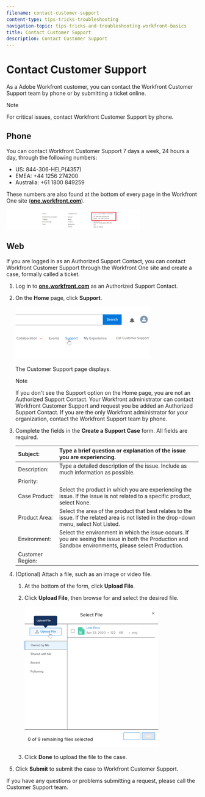 ```yaml
---
filename: contact-customer-support
content-type: tips-tricks-troubleshooting
navigation-topic: tips-tricks-and-troubleshooting-workfront-basics
title: Contact Customer Support
description: Contact Customer Support
---
```


# Contact Customer Support

<!--
<p data-mc-conditions="QuicksilverOrClassic.Draft mode">(NOTE: ** We need to keep this as a standalone article. It is linked in multiple articles and FAQs.)</p>
-->

As a Adobe Workfront customer, you can contact the Workfront Customer Support team by phone or by submitting a ticket online.

>[!NOTE]
>
>For critical issues, contact Workfront Customer Support by phone.

## Phone

You can contact Workfront Customer Support 7 days a week, 24 hours a day, through the following numbers:

* US: 844-306-HELP(4357)
* EMEA: +44 1256 274200
* Australia:&nbsp;+61 1800 849259

These numbers are also found at the bottom of every page in the Workfront One site ([**one.workfront.com**](https://one.workfront.com/)).

![contacting-customer-support.png](assets/contacting-customer-support-350x52.png)

## Web

If you are logged in as an Authorized Support Contact, you can contact Workfront Customer Support through the Workfront One site and create a case, formally called a ticket.

1. Log in to [**one.workfront.com**](https://one.workfront.com/) as an Authorized Support Contact.
1. On the **Home** page, click **Support**.

   ![](assets/supporthome-350x138.png)

   The Customer Support page displays.

   >[!NOTE]
   >
   >If you don't see the Support option on the Home page, you are not an Authorized Support Contact. Your Workfront administrator can contact Workfront Customer Support and request you be added an Authorized Support Contact. If you are the only Workfront administrator for your organization, contact the Workfront Support team by phone.

1. Complete the fields in the **Create a Support Case** form. All fields are required.  

   | Subject: |Type a brief question or explanation of the issue you are experiencing. |
   |---|---|
   | Description: |Type a detailed description of the issue. Include as much information as possible. |
   | Priority: |&nbsp; |
   | Case Product: |Select the product in which you are experiencing the issue. If the issue is not related to a specific product, select None. |
   | Product Area: |Select the area of the product that best relates to the issue. If the related area is not listed in the drop-down menu, select Not Listed. |
   | Environment: |Select the environment in which the issue occurs. If you are seeing the issue in both the Production and Sandbox&nbsp;environments, please select&nbsp;Production. |
   | Customer Region: |&nbsp; |

1. (Optional) Attach a file, such as an image or video file.

   1. At the bottom of the form, click **Upload File**.
   1. Click **Upload File**, then browse for and select the desired file.

      ![](assets/supportselectfile-350x368.png)

   1. Click **Done** to upload the file to the case.

1. Click **Submit** to submit the case to Workfront Customer Support.

If you have any questions or problems submitting a request, please call the Customer Support team. 
